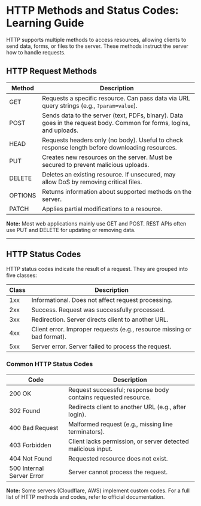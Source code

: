 # HTTP Methods and Status Codes: Learning Guide

HTTP supports multiple methods to access resources, allowing clients to send data, forms, or files to the server. These methods instruct the server how to handle requests.

## HTTP Request Methods

| Method  | Description |
|---------|-------------|
| GET     | Requests a specific resource. Can pass data via URL query strings (e.g., `?param=value`). |
| POST    | Sends data to the server (text, PDFs, binary). Data goes in the request body. Common for forms, logins, and uploads. |
| HEAD    | Requests headers only (no body). Useful to check response length before downloading resources. |
| PUT     | Creates new resources on the server. Must be secured to prevent malicious uploads. |
| DELETE  | Deletes an existing resource. If unsecured, may allow DoS by removing critical files. |
| OPTIONS | Returns information about supported methods on the server. |
| PATCH   | Applies partial modifications to a resource. |

**Note:** Most web applications mainly use GET and POST. REST APIs often use PUT and DELETE for updating or removing data.

---

## HTTP Status Codes

HTTP status codes indicate the result of a request. They are grouped into five classes:

| Class | Description |
|-------|-------------|
| 1xx   | Informational. Does not affect request processing. |
| 2xx   | Success. Request was successfully processed. |
| 3xx   | Redirection. Server directs client to another URL. |
| 4xx   | Client error. Improper requests (e.g., resource missing or bad format). |
| 5xx   | Server error. Server failed to process the request. |

### Common HTTP Status Codes

| Code  | Description |
|-------|-------------|
| 200 OK        | Request successful; response body contains requested resource. |
| 302 Found     | Redirects client to another URL (e.g., after login). |
| 400 Bad Request | Malformed request (e.g., missing line terminators). |
| 403 Forbidden  | Client lacks permission, or server detected malicious input. |
| 404 Not Found  | Requested resource does not exist. |
| 500 Internal Server Error | Server cannot process the request. |

**Note:** Some servers (Cloudflare, AWS) implement custom codes. For a full list of HTTP methods and codes, refer to official documentation.

